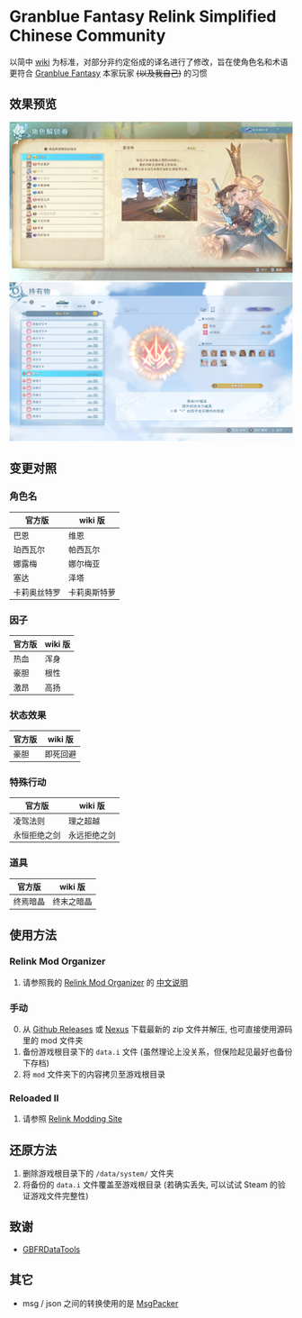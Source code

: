 # Granblue Fantasy Relink Simplified Chinese Community

以简中 [wiki](https://gbf.huijiwiki.com/) 为标准，对部分非约定俗成的译名进行了修改，旨在使角色名和术语更符合 [Granblue Fantasy](https://game.granbluefantasy.jp) 本家玩家 ~~(以及我自己)~~ 的习惯

## 效果预览

![角色](/assets/preview-chara.png)
![因子](/assets/preview-geen.png)

## 变更对照

### 角色名

| 官方版       | wiki 版      |
| ------------ | ------------ |
| 巴恩         | 维恩         |
| 珀西瓦尔     | 帕西瓦尔     |
| 娜露梅       | 娜尔梅亚     |
| 塞达         | 泽塔         |
| 卡莉奥丝特罗 | 卡莉奥斯特萝 |

### 因子

| 官方版 | wiki 版 |
| ------ | ------- |
| 热血   | 浑身    |
| 豪胆   | 根性    |
| 激昂   | 高扬    |

### 状态效果

| 官方版 | wiki 版  |
| ------ | -------- |
| 豪胆   | 即死回避 |

### 特殊行动

| 官方版       | wiki 版      |
| ------------ | ------------ |
| 凌驾法则     | 理之超越     |
| 永恒拒绝之剑 | 永远拒绝之剑 |

### 道具

| 官方版   | wiki 版    |
| -------- | ---------- |
| 终焉暗晶 | 终末之暗晶 |

## 使用方法

### Relink Mod Organizer

1. 请参照我的 [Relink Mod Organizer](https://github.com/RokyZevon/RelinkModOrganizer) 的 [中文说明](https://github.com/RokyZevon/RelinkModOrganizer/blob/master/README_zh.md)

### 手动

0. 从 [Github Releases](https://github.com/RokyZevon/gbfr-sc-community/releases) 或 [Nexus](https://www.nexusmods.com/granbluefantasyrelink/mods/18?tab=files) 下载最新的 zip 文件并解压, 也可直接使用源码里的 mod 文件夹
1. 备份游戏根目录下的 `data.i` 文件 (虽然理论上没关系，但保险起见最好也备份下存档)
2. 将 `mod` 文件夹下的内容拷贝至游戏根目录

### Reloaded II

1. 请参照 [Relink Modding Site](https://nenkai.github.io/relink-modding/getting_started/mod_manager/)

## 还原方法

1. 删除游戏根目录下的 `/data/system/` 文件夹
2. 将备份的 `data.i` 文件覆盖至游戏根目录 (若确实丢失, 可以试试 Steam 的验证游戏文件完整性)

## 致谢

- [GBFRDataTools](https://github.com/Nenkai/GBFRDataTools)

## 其它

- msg / json 之间的转换使用的是 [MsgPacker](https://github.com/RokyZevon/MsgPacker)
